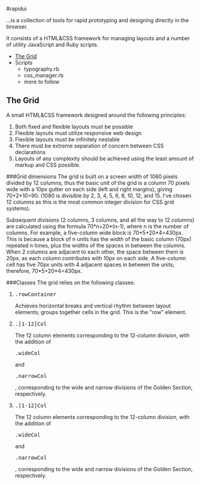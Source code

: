 #rapidui

&hellip;is a collection of tools for rapid prototyping and designing directly in the browser.

It consists of a HTML&CSS framework for managing layouts and a number of utility JavaScript and Ruby scripts.      

<ul>
    <li><a href="#grid">The Grid</a></li>
    <li>Scripts
        <ul>
            <li>typography.rb</li>
            <li>css_manager.rb</li>
            <li>more to follow</li>
        </ul>
    </li>
</ul>

<h2><a name="grid">The Grid</a></h2>
A small HTML&CSS framework designed around the following principles:

1. Both fixed and flexible layouts must be possible
2. Flexible layouts must utilize responsive web design
3. Flexible layouts must be infinitely nestable
4. There must be extreme separation of concern between CSS declarations
5. Layouts of any complexity should be achieved using the least amount of markup and CSS possible.

###Grid dimensions
The grid is built on a screen width of 1080 pixels divided by 12 columns;
thus the basic unit of the grid is a column 70 pixels wide with a 10px gutter on each side
(left and right margins), giving 70+2\*10=90. (1080 is divisible by 2, 3, 4, 5, 6, 8, 10, 12,
and 15. I've chosen 12 columns as this is the most common integer division for CSS grid systems).

Subsequent divisions (2 columns, 3 columns, and all the way to 12 columns) are calculated
using the formula 70\*n+20\*(n-1), where n is the number of columns. For example, a five-column
wide block is 70\*5+20\*4=430px. This is because a block of n units has the width of the basic
column (70px) repeated n times, plus the widths of the spaces in between the columns. When 2
columns are adjacent to each other, the space between them is 20px, as each column contributes
with 10px on each side. A five-column cell has five 70px units with 4 adjacent spaces in between
the units; therefore, 70\*5+20\*4=430px.

###Classes
The grid relies on the following classes:

<ol>
    <li>
        <pre>.rowContainer</pre>
        Achieves horizontal breaks and vertical rhythm between layout elements;
        groups together cells in the grid. This is the "row" element.
    </li>
    <li>
        <pre>.[1-12]Col</pre>
        The 12 column elements corresponding to the 12-column division, with the addition of
        <pre>.wideCol</pre> and <pre>.narrowCol</pre>, corresponding to the wide and narrow
        divisions of the Golden Section, respectively.
    </li>
    <li>
        <pre>.[1-12]Col</pre>
        The 12 column elements corresponding to the 12-column division, with the addition of
        <pre>.wideCol</pre> and <pre>.narrowCol</pre>, corresponding to the wide and narrow
        divisions of the Golden Section, respectively.
    </li>

</ol>